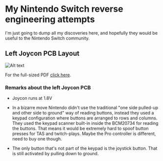 # My Nintendo Switch reverse engineering attempts

I'm just going to dump all my discoveries here, and hopefully they would be useful to the Nintendo Switch community.

## Left Joycon PCB Layout

![Alt text](http://i.imgur.com/7Ui8lFv.jpg)

For the full-sized PDF [click here](./joycon_left_pcb.pdf).

### Remarks about the left Joycon PCB

* Joycon runs at 1.8V

* In a bizarre move Nintendo didn't use the traditional "one side pulled-up and other side to ground" way of reading buttons, instead they used a keypad configuration where buttons are arranged to rows and columns. They used the keypad scanner built-in inside the BCM20734 for reading the buttons. That means it would be extremely hard to spoof button presses for TAS and twitch-plays. Maybe the Pro controller is different, need to buy one though.

* The only button that's not part of the keypad is the joystick button. That is still activated by pulling down to ground.



